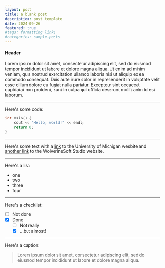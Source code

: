 ```yaml
---
layout: post
title: a blank post
description: post template
date: 2024-09-26
featured: true
#tags: formatting links
#categories: sample-posts
---
```


#### Header
Lorem ipsum dolor sit amet, consectetur adipiscing elit, sed do eiusmod tempor incididunt ut labore et dolore magna aliqua. Ut enim ad minim veniam, quis nostrud exercitation ullamco laboris nisi ut aliquip ex ea commodo consequat. Duis aute irure dolor in reprehenderit in voluptate velit esse cillum dolore eu fugiat nulla pariatur. Excepteur sint occaecat cupidatat non proident, sunt in culpa qui officia deserunt mollit anim id est laborum.

<hr>

Here's some code:
```c++
int main() {
    cout << "Hello, world!" << endl;
    return 0;
}
```

<hr>

Here's some text with a [link](https://umich.edu/) to the University of Michigan wesbite and [another link](https://www.wolverinesoft.org/about-wolverinesoft-studio) to the WolverineSoft Studio website.

<hr>

Here's a list:
- one
- two
- three
- four

<hr>

Here's a checklist:
- [ ] Not done
- [x] Done
  - [ ] Not really
  - [x] ...but almost!

<hr>

Here's a caption:
> Lorem ipsum dolor sit amet, consectetur adipiscing elit, sed do eiusmod tempor incididunt ut labore et dolore magna aliqua.